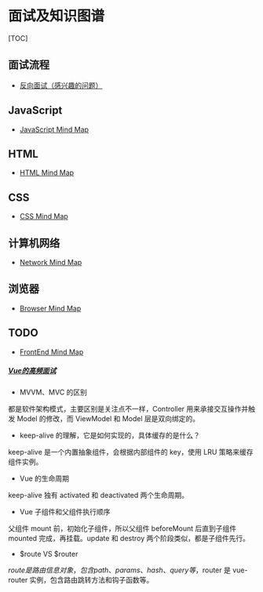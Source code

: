 # 面试及知识图谱

[TOC]

## 面试流程

* [反向面试（感兴趣的问题）](/interview/reverse-interview.html)

## JavaScript

* [JavaScript Mind Map](/interview/javascript-mind-map.html)

## HTML

* [HTML Mind Map](/interview/html-mind-map.html)

## CSS

* [CSS Mind Map](/interview/css-mind-map.html)

## 计算机网络

* [Network Mind Map](/interview/network-mind-map.html)

## 浏览器

* [Browser Mind Map](/interview/browser-mind-map.html)

## TODO

* [FrontEnd Mind Map](/interview/front-end-mind-map.html)

##### [Vue的高频面试](https://zhuanlan.zhihu.com/p/438669938)

* MVVM、MVC 的区别

都是软件架构模式，主要区别是关注点不一样，Controller 用来承接交互操作并触发 Model 的修改，而 ViewModel 和 Model 层是双向绑定的。

* keep-alive 的理解，它是如何实现的，具体缓存的是什么？

keep-alive 是一个内置抽象组件，会根据内部组件的 key，使用 LRU 策略来缓存组件实例。

* Vue 的生命周期

keep-alive 独有 activated 和 deactivated 两个生命周期。

* Vue 子组件和父组件执行顺序

父组件 mount 前，初始化子组件，所以父组件 beforeMount 后直到子组件 mounted 完成，再挂载。update 和 destroy 两个阶段类似，都是子组件先行。

* $route VS $router

$route 是路由信息对象，包含 path、params、hash、query 等，$router 是 vue-router 实例，包含路由跳转方法和钩子函数等。
